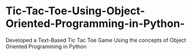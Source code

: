 # Tic-Tac-Toe-Using-Object-Oriented-Programming-in-Python-
Developed a Text-Based Tic Tac Toe Game Using the concepts of Object Oriented Programming in Python 
